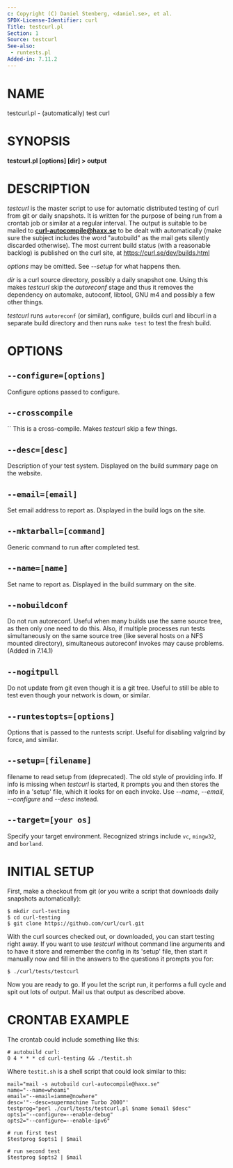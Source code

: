 ```yaml
---
c: Copyright (C) Daniel Stenberg, <daniel.se>, et al.
SPDX-License-Identifier: curl
Title: testcurl.pl
Section: 1
Source: testcurl
See-also:
 - runtests.pl
Added-in: 7.11.2
---
```


# NAME

testcurl.pl - (automatically) test curl

# SYNOPSIS

**testcurl.pl [options] [dir] \> output**

# DESCRIPTION

*testcurl* is the master script to use for automatic distributed testing of
curl from git or daily snapshots. It is written for the purpose of being run
from a crontab job or similar at a regular interval. The output is suitable to
be mailed to **curl-autocompile@haxx.se** to be dealt with automatically (make
sure the subject includes the word "autobuild" as the mail gets silently
discarded otherwise). The most current build status (with a reasonable
backlog) is published on the curl site, at https://curl.se/dev/builds.html

*options* may be omitted. See *--setup* for what happens then.

*dir* is a curl source directory, possibly a daily snapshot one. Using this
makes *testcurl* skip the *autoreconf* stage and thus it removes the
dependency on automake, autoconf, libtool, GNU m4 and possibly a few other
things.

*testcurl* runs `autoreconf` (or similar), configure, builds curl and libcurl
in a separate build directory and then runs `make test` to test the fresh
build.

# OPTIONS

## `--configure=[options]`

Configure options passed to configure.

## `--crosscompile`
``
This is a cross-compile. Makes *testcurl* skip a few things.

## `--desc=[desc]`

Description of your test system. Displayed on the build summary page on the
website.

## `--email=[email]`

Set email address to report as. Displayed in the build logs on the site.

## `--mktarball=[command]`

Generic command to run after completed test.

## `--name=[name]`

Set name to report as. Displayed in the build summary on the site.

## `--nobuildconf`

Do not run autoreconf. Useful when many builds use the same source tree, as
then only one need to do this. Also, if multiple processes run tests
simultaneously on the same source tree (like several hosts on a NFS mounted
directory), simultaneous autoreconf invokes may cause problems. (Added in
7.14.1)

## `--nogitpull`

Do not update from git even though it is a git tree. Useful to still be able
to test even though your network is down, or similar.

## `--runtestopts=[options]`

Options that is passed to the runtests script. Useful for disabling valgrind
by force, and similar.

## `--setup=[filename]`

filename to read setup from (deprecated). The old style of providing info. If
info is missing when *testcurl* is started, it prompts you and then stores the
info in a 'setup' file, which it looks for on each invoke. Use *--name*,
*--email*, *--configure* and *--desc* instead.

## `--target=[your os]`

Specify your target environment. Recognized strings include `vc`, `mingw32`,
and `borland`.

# INITIAL SETUP

First, make a checkout from git (or you write a script that downloads daily
snapshots automatically):

    $ mkdir curl-testing
    $ cd curl-testing
    $ git clone https://github.com/curl/curl.git

With the curl sources checked out, or downloaded, you can start testing right
away. If you want to use *testcurl* without command line arguments and to have
it store and remember the config in its 'setup' file, then start it manually
now and fill in the answers to the questions it prompts you for:

    $ ./curl/tests/testcurl

Now you are ready to go. If you let the script run, it performs a full cycle
and spit out lots of output. Mail us that output as described above.

# CRONTAB EXAMPLE

The crontab could include something like this:

    # autobuild curl:
    0 4 * * * cd curl-testing && ./testit.sh

Where `testit.sh` is a shell script that could look similar to this:

    mail="mail -s autobuild curl-autocompile@haxx.se"
    name="--name=whoami"
    email="--email=iamme@nowhere"
    desc='"--desc=supermachine Turbo 2000"'
    testprog="perl ./curl/tests/testcurl.pl $name $email $desc"
    opts1="--configure=--enable-debug"
    opts2="--configure=--enable-ipv6"

    # run first test
    $testprog $opts1 | $mail

    # run second test
    $testprog $opts2 | $mail
